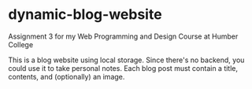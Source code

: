 # dynamic-blog-website
Assignment 3 for my Web Programming and Design Course at Humber College


This is a blog website using local storage. Since there's no backend, you could use it to take personal notes. Each blog post must contain a title, contents, and (optionally) an image.